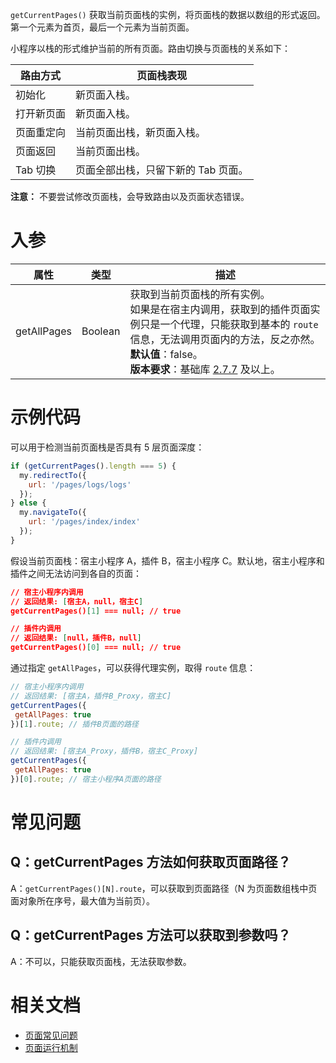 `getCurrentPages()` 获取当前页面栈的实例，将页面栈的数据以数组的形式返回。第一个元素为首页，最后一个元素为当前页面。

小程序以栈的形式维护当前的所有页面。路由切换与页面栈的关系如下：

| **路由方式** | **页面栈表现** |
| --- | --- |
| 初始化 | 新页面入栈。 |
| 打开新页面 | 新页面入栈。 |
| 页面重定向 | 当前页面出栈，新页面入栈。 |
| 页面返回 | 当前页面出栈。 |
| Tab 切换 | 页面全部出栈，只留下新的 Tab 页面。 |

**注意：** 不要尝试修改页面栈，会导致路由以及页面状态错误。

# 入参
| **属性** | **类型** | **描述** |
| --- | --- | --- |
| getAllPages | Boolean | 获取到当前页面栈的所有实例。<br /> 如果是在宿主内调用，获取到的插件页面实例只是一个代理，只能获取到基本的 `route` 信息，无法调用页面内的方法，反之亦然。<br /> **默认值**：false。<br />**版本要求**：基础库 [2.7.7](https://opendocs.alipay.com/mini/framework/lib-upgrade-v2) 及以上。 |

# 示例代码
可以用于检测当前页面栈是否具有 5 层页面深度：
```javascript
if (getCurrentPages().length === 5) {
  my.redirectTo({
    url: '/pages/logs/logs'
  });
} else {
  my.navigateTo({
    url: '/pages/index/index'
  });
}
```
假设当前页面栈：宿主小程序 A，插件 B，宿主小程序 C。默认地，宿主小程序和插件之间无法访问到各自的页面：
```json
// 宿主小程序内调用
// 返回结果: [宿主A，null，宿主C]
getCurrentPages()[1] === null; // true

// 插件内调用
// 返回结果: [null，插件B，null]
getCurrentPages()[0] === null; // true
```
通过指定 `getAllPages`，可以获得代理实例，取得 `route` 信息：
```javascript
// 宿主小程序内调用
// 返回结果: [宿主A，插件B_Proxy，宿主C]
getCurrentPages({
 getAllPages: true
})[1].route; // 插件B页面的路径

// 插件内调用
// 返回结果: [宿主A_Proxy，插件B，宿主C_Proxy]
getCurrentPages({
 getAllPages: true
})[0].route; // 宿主小程序A页面的路径
```

# 常见问题

## Q：getCurrentPages 方法如何获取页面路径？
A：`getCurrentPages()[N].route`，可以获取到页面路径（N 为页面数组栈中页面对象所在序号，最大值为当前页）。

## Q：getCurrentPages 方法可以获取到参数吗？
A：不可以，只能获取页面栈，无法获取参数。

# 相关文档

- [页面常见问题](https://opendocs.alipay.com/mini/framework/page-faq)
- [页面运行机制](https://opendocs.alipay.com/mini/framework/page-detail)

